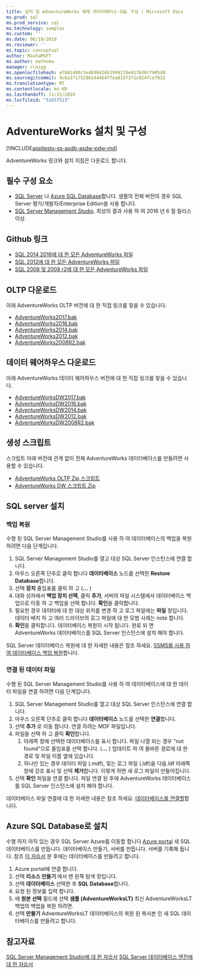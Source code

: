 ```yaml
---
title: 설치 및 AdventureWorks 예제 데이터베이스-SQL 구성 | Microsoft Docs
ms.prod: sql
ms.prod_service: sql
ms.technology: samples
ms.custom: ''
ms.date: 06/19/2018
ms.reviewer: ''
ms.topic: conceptual
author: MashaMSFT
ms.author: mathoma
manager: craigg
ms.openlocfilehash: e7881400c3e4696426b1999229e917630cf905d0
ms.sourcegitcommit: 9c6a37175296144464ffea815f371c024fce7032
ms.translationtype: MT
ms.contentlocale: ko-KR
ms.lasthandoff: 11/15/2018
ms.locfileid: "51657513"
---
```

# <a name="adventureworks-installation-and-configuration"></a>AdventureWorks 설치 및 구성
[!INCLUDE[appliesto-ss-asdb-asdw-pdw-md](../includes/appliesto-ss-asdb-asdw-pdw-md.md)]

AdventureWorks 링크와 설치 지침은 다운로드 합니다. 

## <a name="prerequisites"></a>필수 구성 요소

- [SQL Server](https://www.microsoft.com/evalcenter/evaluate-sql-server-2016) 나 [Azure SQL Database](https://azure.microsoft.com/services/sql-database/)합니다. 샘플의 전체 버전의 경우 SQL Server 평가/개발자/Enterprise Edition을 사용 합니다.
- [SQL Server Management Studio](../ssms/download-sql-server-management-studio-ssms.md). 최상의 결과 사용 하 여 2016 년 6 월 릴리스 이상.
 
## <a name="github-links"></a>Github 링크

- [SQL 2014 2016에 대 한 모든 AdventureWorks 파일](https://github.com/Microsoft/sql-server-samples/releases/tag/adventureworks)
- [SQL 2012에 대 한 모든 AdventureWorks 파일](https://github.com/Microsoft/sql-server-samples/releases/tag/adventureworks2012)
- [SQL 2008 및 2008 r2에 대 한 모든 AdventureWorks 파일](https://github.com/Microsoft/sql-server-samples/releases/tag/adventureworks2008r2)

## <a name="oltp-downloads"></a>OLTP 다운로드

아래 AdventureWorks OLTP 버전에 대 한 직접 링크를 찾을 수 있습니다.

- [AdventureWorks2017.bak](https://github.com/Microsoft/sql-server-samples/releases/download/adventureworks/AdventureWorks2017.bak)
- [AdventureWorks2016.bak](https://github.com/Microsoft/sql-server-samples/releases/download/adventureworks/AdventureWorks2016.bak)
- [AdventureWorks2014.bak](https://github.com/Microsoft/sql-server-samples/releases/download/adventureworks/AdventureWorks2014.bak)
- [AdventureWorks2012.bak](https://github.com/Microsoft/sql-server-samples/releases/download/adventureworks/AdventureWorks2012.bak)
- [AdventureWorks2008R2.bak](https://github.com/Microsoft/sql-server-samples/releases/download/adventureworks2008r2/adventure-works-2008r2-oltp.bak)


## <a name="data-warehouse-downloads"></a>데이터 웨어하우스 다운로드

아래 AdventureWorks 데이터 웨어하우스 버전에 대 한 직접 링크를 찾을 수 있습니다.

- [AdventureWorksDW2017.bak](https://github.com/Microsoft/sql-server-samples/releases/download/adventureworks/AdventureWorksDW2017.bak)
- [AdventureWorksDW2016.bak](https://github.com/Microsoft/sql-server-samples/releases/download/adventureworks/AdventureWorksDW2016.bak)
- [AdventureWorksDW2014.bak](https://github.com/Microsoft/sql-server-samples/releases/download/adventureworks/AdventureWorksDW2014.bak)
- [AdventureWorksDW2012.bak](https://github.com/Microsoft/sql-server-samples/releases/download/adventureworks/AdventureWorksDW2012.bak)
- [AdventureWorksDW2008R2.bak](https://github.com/Microsoft/sql-server-samples/releases/download/adventureworks2008r2/adventure-works-2008-dw.bak)

## <a name="creation-scripts"></a>생성 스크립트
스크립트 아래 버전에 관계 없이 전체 AdventureWorks 데이터베이스를 만들려면 사용할 수 있습니다. 

- [AdventureWorks OLTP Zip 스크립트](https://github.com/Microsoft/sql-server-samples/releases/download/adventureworks/AdventureWorks-oltp-install-script.zip)
- [AdventureWorks DW 스크립트 Zip](https://github.com/Microsoft/sql-server-samples/releases/download/adventureworks/AdventureWorksDW-data-warehouse-install-script.zip)

## <a name="install-to-sql-server"></a>SQL server 설치

### <a name="restore-backup"></a>백업 복원
수행 된 SQL Server Management Studio를 사용 하 여 데이터베이스의 백업을 복원 하려면 다음 단계입니다. 

1. SQL Server Management Studio를 열고 대상 SQL Server 인스턴스에 연결 합니다.
2. 마우스 오른쪽 단추로 클릭 합니다 **데이터베이스** 노드를 선택한 **Restore Database**합니다.
3. 선택 **장치** 줄임표를 클릭 하 고 (**...** )
4. 대화 상자에서 **백업 장치 선택**, 클릭 **추가**, 서버의 파일 시스템에서 데이터베이스 백업으로 이동 하 고 백업을 선택 합니다. **확인**을 클릭합니다.
5. 필요한 경우 데이터에 대 한 대상 위치를 변경 하 고 로그 파일에는 **파일** 창입니다. 데이터 배치 하 고 여러 드라이브의 로그 파일에 대 한 모범 사례는 note 합니다.
6. **확인**을 클릭합니다. 데이터베이스 복원이 시작 됩니다. 완료 되 면 AdventureWorks 데이터베이스를 SQL Server 인스턴스에 설치 해야 합니다.

SQL Server 데이터베이스 복원에 대 한 자세한 내용은 참조 하세요. [SSMS를 사용 하 여 데이터베이스 백업 복원](../relational-databases/backup-restore/restore-a-database-backup-using-ssms.md)합니다.


### <a name="attach-a-datafile"></a>연결 된 데이터 파일
수행 된 SQL Server Management Studio를 사용 하 여 데이터베이스에 대 한 데이터 파일을 연결 하려면 다음 단계입니다.

1. SQL Server Management Studio를 열고 대상 SQL Server 인스턴스에 연결 합니다.
2. 마우스 오른쪽 단추로 클릭 합니다 **데이터베이스** 노드를 선택한 **연결**합니다.
3. 선택 **추가** 로 이동 합니다. 연결 하려는 MDF 파일입니다. 
1. 파일을 선택 하 고 클릭 **확인**합니다. 
    1. 아래쪽 창에 선택한 데이터베이스를 표시 합니다. 파일 나열 되는 경우 "not found"으로 줄임표를 선택 합니다. (**...** ) 업데이트 하 여 올바른 경로에 대 한 경로 및 파일 이름 옆에 있습니다. 
    1. 하나만 있는 경우 데이터 파일 (.mdf), 및는 로그 파일 (.ldf)을 다음.ldf 아래쪽 창에 강조 표시 및 선택 **제거**합니다. 이렇게 하면 새 로그 파일이 만들어집니다. 
1. 선택 **확인** 파일을 연결 합니다. 파일 연결 된 후에 AdventureWorks 데이터베이스를 SQL Server 인스턴스에 설치 해야 합니다.  

데이터베이스 파일 연결에 대 한 자세한 내용은 참조 하세요. [데이터베이스를 연결할](../relational-databases/databases/attach-a-database.md)합니다. 

## <a name="install-to-azure-sql-database"></a>Azure SQL Database로 설치


수행 하지 아직 있는 경우 SQL Server Azure를 이동할 합니다 [Azure portal](https://portal.azure.com/) 새 SQL 데이터베이스를 만듭니다. 데이터베이스 만들기, 서버를 만듭니다. 서버를 기록해 둡니다. 참조 [이 자습서](https://azure.microsoft.com/documentation/articles/sql-database-get-started/) 분 후에는 데이터베이스를 만들려고 합니다.

1. Azure portal에 연결 합니다.
1. 선택 **리소스 만들기** 에서 맨 왼쪽 탐색 창입니다. 
1. 선택 **데이터베이스** 선택한 후 **SQL Database**합니다. 
1. 요청 된 정보를 입력 합니다.
1. 에 **원본 선택** 필드에 선택 **샘플 (AdventureWorksLT)** 최신 AdventureWorksLT 백업의 백업을 복원 하려면.
1. 선택 **만들기** AdventureWorksLT 데이터베이스의 복원 된 복사본 인 새 SQL 데이터베이스를 만들려고 합니다. 


## <a name="see-also"></a>참고자료
[SQL Server Management Studio에 대 한 자습서](../ssms/tutorials/tutorial-sql-server-management-studio.md)
[SQL Server 데이터베이스 엔진에 대 한 자습서](../relational-databases/database-engine-tutorials.md)
